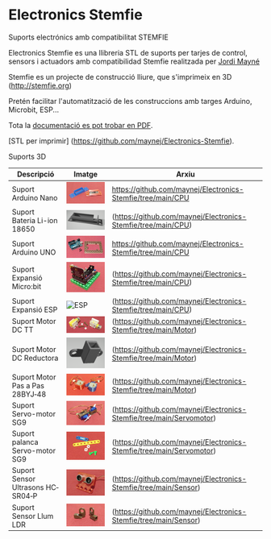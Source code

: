 # Electronics Stemfie

Suports electrónics amb compatibilitat STEMFIE

Electronics Stemfie es una llibreria STL de suports per tarjes de control, sensors i actuadors 
amb compatibilidad Stemfie realitzada per [Jordi Mayné](https://github.com/maynej) 

Stemfie es un projecte de construcció lliure, que s'imprimeix en 3D (http://stemfie.org) 

Pretén facilitar l'automatització de les construccions amb targes Arduino, Microbit, ESP...

Tota la [documentació es pot trobar en PDF](https://github.com/maynej/Electronics-Stemfie/tree/main/Doc).

[STL per imprimir] (https://github.com/maynej/Electronics-Stemfie).

Suports 3D
  
Descripció         | Imatge          | Arxiu         
------------- | ------------- | ------------- 
Suport Arduino Nano|![ArduinoUNO](Imatges/ArduinoNano.png) | https://github.com/maynej/Electronics-Stemfie/tree/main/CPU  
Suport Bateria Li-ion 18650|![18650](Imatges/18650.png) | (https://github.com/maynej/Electronics-Stemfie/tree/main/CPU)  
Suport Arduino UNO|![ArduinoUNO](Imatges/ArduinoUNO.png) | https://github.com/maynej/Electronics-Stemfie/tree/main/CPU 
Suport Expansió Micro:bit|![Microbit](/Imatges/Microbit.png) | (https://github.com/maynej/Electronics-Stemfie/tree/main/CPU)  
Suport Expansió ESP|![ESP](Imatges/ESP.png) | (https://github.com/maynej/Electronics-Stemfie/tree/main/CPU)  
Suport Motor DC TT|![Motor](Imatges/MotorTT.png) | (https://github.com/maynej/Electronics-Stemfie/tree/main/Motor)  
Suport Motor DC Reductora|![Motor](Imatges/MotorReductora.png) | (https://github.com/maynej/Electronics-Stemfie/tree/main/Motor)
Suport Motor Pas a Pas 28BYJ‐48|![Motor](Imatges/28BYJ-48.png) | (https://github.com/maynej/Electronics-Stemfie/tree/main/Motor)
Suport Servo-motor SG9|![Servo](Imatges/ServoMotor.png) | (https://github.com/maynej/Electronics-Stemfie/tree/main/Servomotor)
Suport palanca Servo-motor SG9|![Servo](Imatges/Adapter.png) | (https://github.com/maynej/Electronics-Stemfie/tree/main/Servomotor)
Suport Sensor Ultrasons HC‐SR04‐P|![Sensor](Imatges/SensorDistancia.png) | (https://github.com/maynej/Electronics-Stemfie/tree/main/Sensor) 
Suport Sensor Llum LDR|![Sensor](Imatges/LDR.png) | (https://github.com/maynej/Electronics-Stemfie/tree/main/Sensor) 



